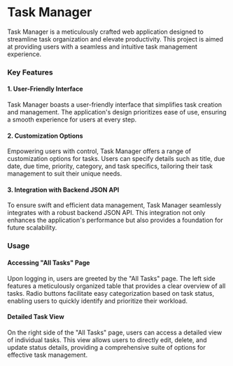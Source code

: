 <h1>Task Manager</h1>

<p>Task Manager is a meticulously crafted web application designed to streamline task organization and elevate productivity. 
  This project is aimed at providing users with a seamless and intuitive task management experience.</p>

<h3>Key Features</h3>

<h4>1. User-Friendly Interface</h4>
<p> Task Manager boasts a user-friendly interface that simplifies task creation and management. 
  The application's design prioritizes ease of use, ensuring a smooth experience for users at every step.</p>

<h4>2. Customization Options</h4>
<p> Empowering users with control, Task Manager offers a range of customization options for tasks. 
  Users can specify details such as title, due date, due time, priority, category, and task specifics, tailoring their task management to suit their unique needs.</p>

<h4>3. Integration with Backend JSON API</h4>
<p> To ensure swift and efficient data management, Task Manager seamlessly integrates with a robust backend JSON API. 
  This integration not only enhances the application's performance but also provides a foundation for future scalability.</p>


<h3>Usage</h3>

<h4>Accessing "All Tasks" Page</h4>
<p> Upon logging in, users are greeted by the "All Tasks" page. The left side features a meticulously organized table that provides a clear overview of all tasks. Radio buttons facilitate easy categorization based on task status, enabling users to quickly identify and prioritize their workload.</p>

<h4>Detailed Task View</h4>
<p> On the right side of the "All Tasks" page, users can access a detailed view of individual tasks. This view allows users to directly edit, delete, and update status details, providing a comprehensive suite of options for effective task management.</p>










